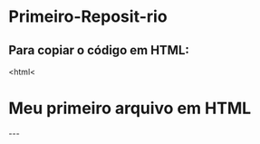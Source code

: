 # Primeiro-Reposit-rio

Para copiar o código em HTML:
---
<html<
<h1>Meu primeiro arquivo em HTML</h1>
</html>
---
